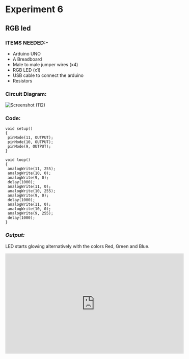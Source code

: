 # Experiment 6
## RGB led
### __ITEMS NEEDED:-__
* Arduino UNO
* A Breadboard
* Male to male jumper wires (x4)
* RGB LED (x1)
* USB cable to connect the arduino
* Resistors

### Circuit Diagram:
![Screenshot (112)](https://user-images.githubusercontent.com/69799424/148663025-4d0894e6-efe9-47f9-82ec-8adf9b5748b2.png)




### Code:

 ```
void setup()
{
  pinMode(11, OUTPUT);
  pinMode(10, OUTPUT);
  pinMode(9, OUTPUT);
}

void loop()
{
  analogWrite(11, 255);
  analogWrite(10, 0);
  analogWrite(9, 0);
  delay(1000);
  analogWrite(11, 0);
  analogWrite(10, 255);
  analogWrite(9, 0);
  delay(1000);
  analogWrite(11, 0);
  analogWrite(10, 0);
  analogWrite(9, 255);
  delay(1000);
}

```
### _Output:_
LED starts glowing alternatively with the colors Red, Green and Blue.

<iframe width="560" height="315" src="https://www.youtube.com/embed/VTn1xc1SDqs" title="YouTube video player" frameborder="0" allow="accelerometer; autoplay; clipboard-write; encrypted-media; gyroscope; picture-in-picture" allowfullscreen></iframe>

